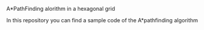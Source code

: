 A*PathFinding alorithm in a hexagonal grid

In this repository you can find a sample code of the A*pathfinding algorithm
